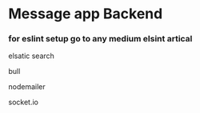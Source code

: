 # Message app Backend

### for eslint setup go to any medium elsint artical

elsatic search

bull

nodemailer

socket.io